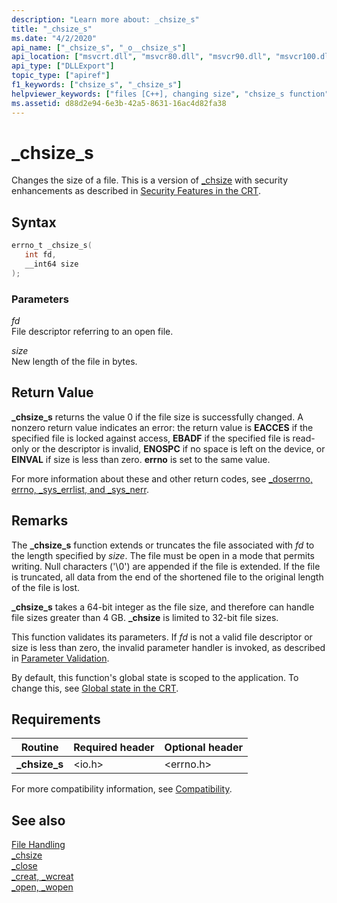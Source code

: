 ```yaml
---
description: "Learn more about: _chsize_s"
title: "_chsize_s"
ms.date: "4/2/2020"
api_name: ["_chsize_s", "_o__chsize_s"]
api_location: ["msvcrt.dll", "msvcr80.dll", "msvcr90.dll", "msvcr100.dll", "msvcr100_clr0400.dll", "msvcr110.dll", "msvcr110_clr0400.dll", "msvcr120.dll", "msvcr120_clr0400.dll", "ucrtbase.dll", "api-ms-win-crt-stdio-l1-1-0.dll", "api-ms-win-crt-private-l1-1-0.dll"]
api_type: ["DLLExport"]
topic_type: ["apiref"]
f1_keywords: ["chsize_s", "_chsize_s"]
helpviewer_keywords: ["files [C++], changing size", "chsize_s function", "_chsize_s function"]
ms.assetid: d88d2e94-6e3b-42a5-8631-16ac4d82fa38
---
```

# _chsize_s

Changes the size of a file. This is a version of [_chsize](chsize.md) with security enhancements as described in [Security Features in the CRT](../../c-runtime-library/security-features-in-the-crt.md).

## Syntax

```C
errno_t _chsize_s(
   int fd,
   __int64 size
);
```

### Parameters

*fd*<br/>
File descriptor referring to an open file.

*size*<br/>
New length of the file in bytes.

## Return Value

**_chsize_s** returns the value 0 if the file size is successfully changed. A nonzero return value indicates an error: the return value is **EACCES** if the specified file is locked against access, **EBADF** if the specified file is read-only or the descriptor is invalid, **ENOSPC** if no space is left on the device, or **EINVAL** if size is less than zero. **errno** is set to the same value.

For more information about these and other return codes, see [_doserrno, errno, _sys_errlist, and _sys_nerr](../../c-runtime-library/errno-doserrno-sys-errlist-and-sys-nerr.md).

## Remarks

The **_chsize_s** function extends or truncates the file associated with *fd* to the length specified by *size*. The file must be open in a mode that permits writing. Null characters ('\0') are appended if the file is extended. If the file is truncated, all data from the end of the shortened file to the original length of the file is lost.

**_chsize_s** takes a 64-bit integer as the file size, and therefore can handle file sizes greater than 4 GB. **_chsize** is limited to 32-bit file sizes.

This function validates its parameters. If *fd* is not a valid file descriptor or size is less than zero, the invalid parameter handler is invoked, as described in [Parameter Validation](../../c-runtime-library/parameter-validation.md).

By default, this function's global state is scoped to the application. To change this, see [Global state in the CRT](../global-state.md).

## Requirements

|Routine|Required header|Optional header|
|-------------|---------------------|---------------------|
|**_chsize_s**|\<io.h>|\<errno.h>|

For more compatibility information, see [Compatibility](../../c-runtime-library/compatibility.md).

## See also

[File Handling](../../c-runtime-library/file-handling.md)<br/>
[_chsize](chsize.md)<br/>
[_close](close.md)<br/>
[_creat, _wcreat](creat-wcreat.md)<br/>
[_open, _wopen](open-wopen.md)<br/>
